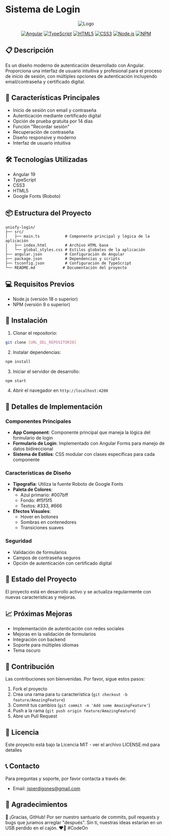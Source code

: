 # Sistema de Login

<div align="center">

![Logo](https://github.com/user-attachments/assets/bd2ab5b3-2415-4782-8dcb-aeb222d7b6a2)

[![Angular](https://img.shields.io/badge/Angular-19.0.6-DD0031?style=flat&logo=angular)](https://angular.io/)
[![TypeScript](https://img.shields.io/badge/TypeScript-5.6.3-3178C6?style=flat&logo=typescript)](https://www.typescriptlang.org/)
[![HTML5](https://img.shields.io/badge/HTML5-E34F26?style=flat&logo=html5&logoColor=white)](https://html.spec.whatwg.org/)
[![CSS3](https://img.shields.io/badge/CSS3-1572B6?style=flat&logo=css3&logoColor=white)](https://www.w3.org/Style/CSS/)
[![Node.js](https://img.shields.io/badge/Node.js-18.0.0+-339933?style=flat&logo=node.js&logoColor=white)](https://nodejs.org/)
[![NPM](https://img.shields.io/badge/NPM-9.0.0+-CB3837?style=flat&logo=npm)](https://www.npmjs.com/)

</div>

## 📋 Descripción
Es un diseño moderno de autenticación desarrollado con Angular. Proporciona una interfaz de usuario intuitiva y profesional para el proceso de inicio de sesión, con múltiples opciones de autenticación incluyendo email/contraseña y certificado digital.

## 🚀 Características Principales
- Inicio de sesión con email y contraseña
- Autenticación mediante certificado digital
- Opción de prueba gratuita por 14 días
- Función "Recordar sesión"
- Recuperación de contraseña
- Diseño responsive y moderno
- Interfaz de usuario intuitiva

## 🛠️ Tecnologías Utilizadas
- Angular 19
- TypeScript
- CSS3
- HTML5
- Google Fonts (Roboto)

## 📦 Estructura del Proyecto
```
uniofy-login/
├── src/
│   ├── main.ts           # Componente principal y lógica de la aplicación
│   ├── index.html        # Archivo HTML base
│   └── global_styles.css # Estilos globales de la aplicación
├── angular.json          # Configuración de Angular
├── package.json          # Dependencias y scripts
├── tsconfig.json         # Configuración de TypeScript
└── README.md            # Documentación del proyecto
```

## 💻 Requisitos Previos
- Node.js (versión 18 o superior)
- NPM (versión 9 o superior)

## 🔧 Instalación
1. Clonar el repositorio:
```bash
git clone [URL_DEL_REPOSITORIO]
```

2. Instalar dependencias:
```bash
npm install
```

3. Iniciar el servidor de desarrollo:
```bash
npm start
```

4. Abrir el navegador en `http://localhost:4200`

## 📝 Detalles de Implementación

### Componentes Principales
- **App Component**: Componente principal que maneja la lógica del formulario de login
- **Formulario de Login**: Implementado con Angular Forms para manejo de datos bidireccional
- **Sistema de Estilos**: CSS modular con clases específicas para cada componente

### Características de Diseño
- **Tipografía**: Utiliza la fuente Roboto de Google Fonts
- **Paleta de Colores**: 
  - Azul primario: #007bff
  - Fondo: #f5f5f5
  - Textos: #333, #666
- **Efectos Visuales**:
  - Hover en botones
  - Sombras en contenedores
  - Transiciones suaves

### Seguridad
- Validación de formularios
- Campos de contraseña seguros
- Opción de autenticación con certificado digital

## 🔄 Estado del Proyecto
El proyecto está en desarrollo activo y se actualiza regularmente con nuevas características y mejoras.

## 📈 Próximas Mejoras
- Implementación de autenticación con redes sociales
- Mejoras en la validación de formularios
- Integración con backend
- Soporte para múltiples idiomas
- Tema oscuro

## 👥 Contribución
Las contribuciones son bienvenidas. Por favor, sigue estos pasos:
1. Fork el proyecto
2. Crea una rama para tu característica (`git checkout -b feature/AmazingFeature`)
3. Commit tus cambios (`git commit -m 'Add some AmazingFeature'`)
4. Push a la rama (`git push origin feature/AmazingFeature`)
5. Abre un Pull Request

## 📄 Licencia
Este proyecto está bajo la Licencia MIT - ver el archivo LICENSE.md para detalles

## 📞 Contacto
Para preguntas y soporte, por favor contacta a través de:
- Email: jsperdigones@gmail.com

## 🙏 Agradecimientos
🚀 ¡Gracias, GitHub! Por ser nuestro santuario de commits, pull requests y bugs que juramos arreglar "después". Sin ti, nuestras ideas estarían en un USB perdido en el cajón. ❤️🙌 #CodeOn
